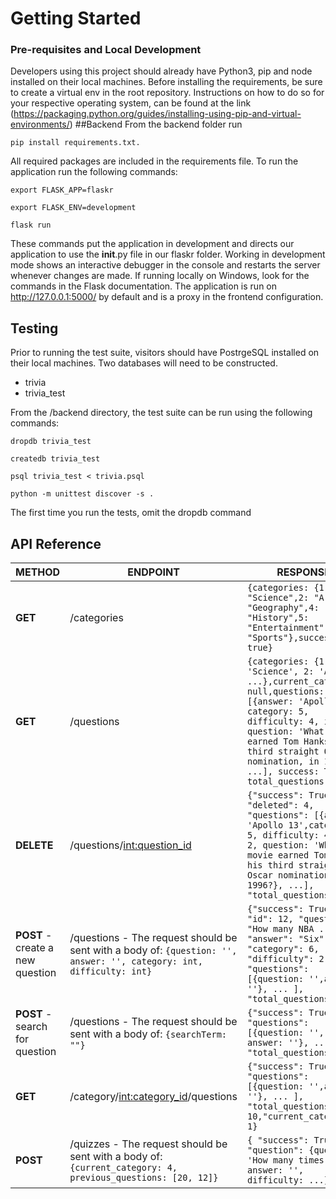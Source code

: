 # Getting Started
### Pre-requisites and Local Development
Developers using this project should already have Python3, pip and node installed on their local machines. Before installing the requirements, be sure to create a virtual env in the root repository. Instructions on how to do so for your respective operating system, can be found at the link (https://packaging.python.org/guides/installing-using-pip-and-virtual-environments/)
##Backend
From the backend folder run


`pip install requirements.txt.` 

All required packages are included in the requirements file.
To run the application run the following commands:


`export FLASK_APP=flaskr`


`export FLASK_ENV=development`


`flask run`


These commands put the application in development and directs our application to use the __init__.py file in our flaskr folder. Working in development mode shows an interactive debugger in the console and restarts the server whenever changes are made. If running locally on Windows, look for the commands in the Flask documentation.
The application is run on http://127.0.0.1:5000/ by default and is a proxy in the frontend configuration.

## Testing

Prior to running the test suite, visitors should have PostrgeSQL installed on their local machines. Two databases will need to be constructed. 

- trivia
- trivia_test

From the /backend directory, the test suite can be run using the following commands:


`dropdb trivia_test`


`createdb trivia_test`


`psql trivia_test < trivia.psql`


`python -m unittest discover -s .`



The first time you run the tests, omit the dropdb command

## API Reference

**METHOD** | **ENDPOINT** | **RESPONSE**
--- | --- | ---
**GET** | /categories | `{categories: {1: "Science",2: "Art",3: "Geography",4: "History",5: "Entertainment",6: "Sports"},success: true}`
**GET** | /questions | `{categories: {1: 'Science', 2: 'Art', ...},current_category: null,questions: [{answer: 'Apollo 13', category: 5, difficulty: 4, id: 2, question: 'What movie earned Tom Hanks his third straight Oscar nomination, in 1996?}, ...], success: True, total_questions: 20}`
**DELETE** | /questions/<int:question_id> | `{"success": True, "deleted": 4, "questions": [{answer: 'Apollo 13',category: 5, difficulty: 4, id: 2, question: 'What movie earned Tom Hanks his third straight Oscar nomination, in 1996?}, ...], "total_questions": 19}`
**POST** - create a new question | /questions - The request should be sent with a body of: `{question: '', answer: '', category: int, difficulty: int}` | `{"success": True, "id": 12, "question": "How many NBA ....", "answer": "Six", "category": 6, "difficulty": 2, "questions": [{question: '',answer: ''}, ... ], "total_questions": 20}`
**POST** - search for question | /questions - The request should be sent with a body of: `{searchTerm: ""}` | `{"success": True, "questions": [{question: '', answer: ''}, ...], "total_questions": 4}`
**GET** | /category/<int:category_id>/questions | `{"success": True, "questions": [{question: '',answer: ''}, ... ], "total_questions": 10,"current_category": 1}`
**POST** | /quizzes - The request should be sent with a body of: `{current_category: 4, previous_questions: [20, 12]}` | `{ "success": True, "question": {question: 'How many times..., answer: '', difficulty: ...}}`


